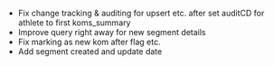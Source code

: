 - Fix change tracking & auditing for upsert etc. after set auditCD for athlete to first koms_summary
- Improve query right away for new segment details 
- Fix marking as new kom after flag etc.
- Add segment created and update date